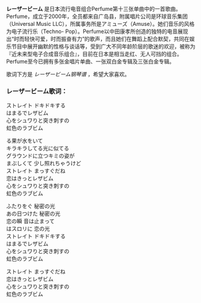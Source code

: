 

**レーザービーム**
是日本流行电音组合Perfume第十三张单曲中的一首歌曲。Perfume，成立于2000年，全员都来自广岛县，附属唱片公司是环球音乐集团（Universal
Music LLC），所属事务所是アミューズ（Amuse）。她们音乐的风格为电子流行乐（Techno-
Pop）。Perfume以中田康孝所创造的独特的电音展现出“时而轻快可爱，时而振奋有力”的歌声，而且她们在舞蹈上配合默契，共同在娱乐节目中展开幽默的性格与谈话等，受到广大不同年龄阶层的歌迷的欢迎，被称为『近未来型电子合成音乐组合』，目前在日本是相当走红、无人可挡的组合。Perfume至今已拥有多张金唱片单曲、一张双白金专辑及三张白金专辑。

  
歌词下方是 _レーザービーム钢琴谱_ ，希望大家喜欢。

### レーザービーム歌词：

ストレイト ドキドキする  
はまるでレザビム  
心をシュワりと突き刺すの  
虹色のラブビム

る果が水をいて  
キラキラしてる光に似てる  
グラウンドに立つキミの姿が  
まぶしくて 少し照れちゃうけど  
ストレイト まっすぐだね  
恋はきっとレザビム  
心をシュワりと突き刺すの  
虹色のラブビム

ふたりをぐ 秘密の光  
あの日つけた 秘密の光  
恋の瞬 音は止まって  
はスロリに 恋の光  
ストレイト ドキドキする  
はまるでレザビム  
心をシュワりと突き刺すの  
虹色のラブビム

ストレイト まっすぐだね  
恋はきっとレザビム  
心をシュワりと突き刺すの  
虹色のラブビム

